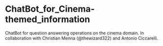 # ChatBot_for_Cinema-themed_information
ChatBot for question answering operations on the cinema domain. In collaboration with Christian Menna (@thewizard322) and Antonio Ciccarelli.
